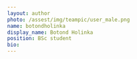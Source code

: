 ```yaml
---
layout: author
photo: /assest/img/teampic/user_male.png 
name: botondholinka
display_name: Botond Holinka
position: BSc student
bio:
---
```

